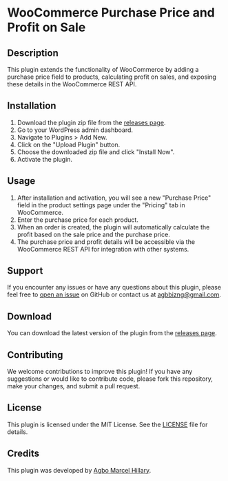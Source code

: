 # WooCommerce Purchase Price and Profit on Sale

## Description
This plugin extends the functionality of WooCommerce by adding a purchase price field to products, calculating profit on sales, and exposing these details in the WooCommerce REST API.

## Installation
1. Download the plugin zip file from the [releases page](https://github.com/Hillmax/WooCommerce-Purchase-Price-and-Profit-on-Sale/releases).
2. Go to your WordPress admin dashboard.
3. Navigate to Plugins > Add New.
4. Click on the "Upload Plugin" button.
5. Choose the downloaded zip file and click "Install Now".
6. Activate the plugin.

## Usage
1. After installation and activation, you will see a new "Purchase Price" field in the product settings page under the "Pricing" tab in WooCommerce.
2. Enter the purchase price for each product.
3. When an order is created, the plugin will automatically calculate the profit based on the sale price and the purchase price.
4. The purchase price and profit details will be accessible via the WooCommerce REST API for integration with other systems.

## Support
If you encounter any issues or have any questions about this plugin, please feel free to [open an issue](https://github.com/Hillmax/WooCommerce-Purchase-Price-and-Profit-on-Sale/issues) on GitHub or contact us at agbbizng@gmail.com.

## Download
You can download the latest version of the plugin from the [releases page](https://github.com/Hillmax/WooCommerce-Purchase-Price-and-Profit-on-Sale/releases).

## Contributing
We welcome contributions to improve this plugin! If you have any suggestions or would like to contribute code, please fork this repository, make your changes, and submit a pull request.

## License
This plugin is licensed under the MIT License. See the [LICENSE](LICENSE) file for details.

## Credits
This plugin was developed by [Agbo Marcel Hillary](https://github.com/Hillmax).
